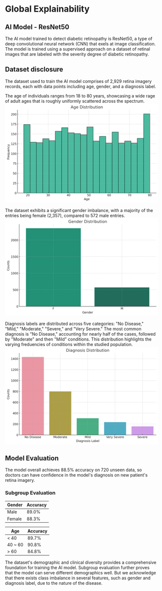 # Global Explainability

## AI Model - ResNet50
The AI model trained to detect diabetic retinopathy is ResNet50, a type of deep convolutional neural network (CNN) that exels at image classification. The model is trained using a supervised approach on a dataset of retinal images that are labeled with the severity degree of diabetic retinopathy.

## Dataset disclosure
The dataset used to train the AI model comprises of 2,929 retina imagery records, each with data points including age, gender, and a diagnosis label. 

The age of individuals ranges from 18 to 80 years, showcasing a wide rage of adult ages that is roughly uniformly scattered across the spectrum. 
![Image](assets/age.png)

The dataset exhibits a significant gender imbalance, with a majority of the entries being female (2,357), compared to 572 male entries. 
![Image](assets/gender.png)

Diagnosis labels are distributed across five categories: "No Disease," "Mild," "Moderate," "Severe," and "Very Severe." The most common diagnosis is "No Disease," accounting for nearly half of the cases, followed by "Moderate" and then "Mild" conditions. This distribution highlights the varying freduencies of conditions within the studied population. 
![Image](assets/label.png)

## Model Evaluation
The model overall achieves 88.5% accuracy on 720 unseen data, so doctors can have confidence in the model's diagnosis on new patient's retina imagery.

### Subgroup Evaluation

Gender | Accuracy
------ | --------
Male   | 89.0%
Female | 88.3%

Age    | Accuracy
------ | --------
< 40   | 89.7%
40 ~ 60 | 90.8%
\> 60   | 84.8%

The dataset's demographic and clinical diversity provides a comprehensive foundation for training the AI model. Subgroup evaluation further proves that the model can serve different demographics well. But we acknowledge that there exists class imbalance in several features, such as gender and diagnosis label, due to the nature of the disease.
